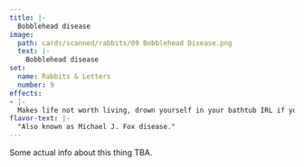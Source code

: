 ```yaml
---
title: |-
  Bobblehead disease
image: 
  path: cards/scanned/rabbits/09 Bobblehead Disease.png
  text: |-
    Bobblehead disease
set:
  name: Rabbits & Letters
  number: 9
effects: 
- |-
  Makes life not worth living, drown yourself in your bathtub IRL if you can't cure Parkinsons w/ your next turn.
flavor-text: |-
  "Also known as Michael J. Fox disease."
---
```

Some actual info about this thing TBA.
